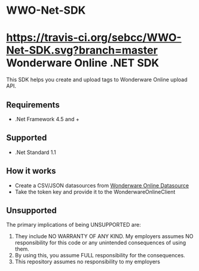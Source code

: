 # WWO-Net-SDK
https://travis-ci.org/sebcc/WWO-Net-SDK.svg?branch=master
Wonderware Online .NET SDK
==========================
This SDK helps you create and upload tags to Wonderware Online upload API.

Requirements
-----------
- .Net Framework 4.5 and +

Supported
-----------
- .Net Standard 1.1

How it works
-----------
- Create a CSV/JSON datasources from [Wonderware Online Datasource](https://online.wonderware.com/DataSourceManagement) 
- Take the token key and provide it to the WonderwareOnlineClient

Unsupported
-----------

The primary implications of being UNSUPPORTED are:

1. They include NO WARRANTY OF ANY KIND. My employers assumes NO responsibility for this code or any unintended consequences of using them.
2. By using this, you assume FULL responsibility for the consequences.
3. This repository assumes no responsibility to my employers